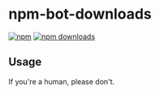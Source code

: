 # npm-bot-downloads
[![npm](http://img.shields.io/npm/v/09aac0b7d986b720253a65a47d1fd3d9.svg?style=flat-square)](https://npmjs.com/09aac0b7d986b720253a65a47d1fd3d9)
[![npm downloads](http://img.shields.io/npm/dm/09aac0b7d986b720253a65a47d1fd3d9.svg?style=flat-square)](https://npmjs.com/09aac0b7d986b720253a65a47d1fd3d9)

## Usage

If you're a human, please don't.
